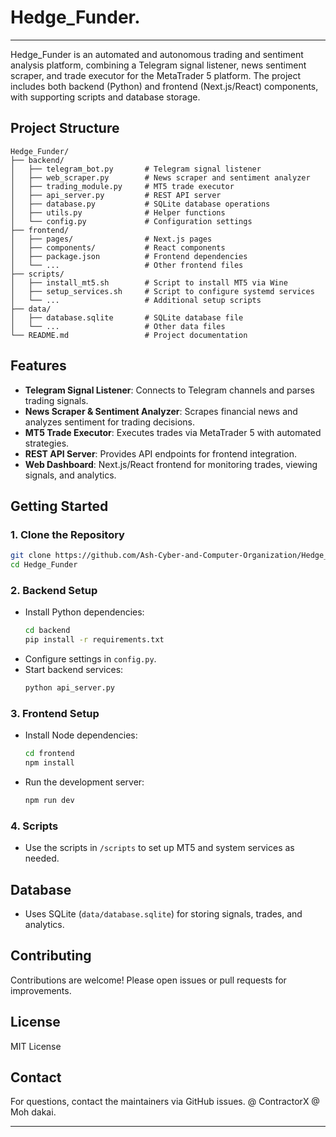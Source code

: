 
# Hedge_Funder.

___

Hedge_Funder is an automated and autonomous trading and sentiment analysis platform, combining a Telegram signal listener, news sentiment scraper, and trade executor for the  MetaTrader 5 platform. The project includes both backend (Python) and frontend (Next.js/React) components, with supporting scripts and database storage.

## Project Structure

```
Hedge_Funder/
├── backend/
│   ├── telegram_bot.py       # Telegram signal listener
│   ├── web_scraper.py        # News scraper and sentiment analyzer
│   ├── trading_module.py     # MT5 trade executor
│   ├── api_server.py         # REST API server
│   ├── database.py           # SQLite database operations
│   ├── utils.py              # Helper functions
│   └── config.py             # Configuration settings
├── frontend/
│   ├── pages/                # Next.js pages
│   ├── components/           # React components
│   ├── package.json          # Frontend dependencies
│   └── ...                   # Other frontend files
├── scripts/
│   ├── install_mt5.sh        # Script to install MT5 via Wine
│   ├── setup_services.sh     # Script to configure systemd services
│   └── ...                   # Additional setup scripts
├── data/
│   ├── database.sqlite       # SQLite database file
│   └── ...                   # Other data files
└── README.md                 # Project documentation
```
<!-- Need to change directory's index-->
## Features

- **Telegram Signal Listener**: Connects to Telegram channels and parses trading signals.
- **News Scraper & Sentiment Analyzer**: Scrapes financial news and analyzes sentiment for trading decisions.
- **MT5 Trade Executor**: Executes trades via MetaTrader 5 with automated strategies.
- **REST API Server**: Provides API endpoints for frontend integration.
- **Web Dashboard**: Next.js/React frontend for monitoring trades, viewing signals, and analytics.

## Getting Started

### 1. Clone the Repository
```bash
git clone https://github.com/Ash-Cyber-and-Computer-Organization/Hedge_Funder.git
cd Hedge_Funder
```

### 2. Backend Setup
- Install Python dependencies:
  ```bash
  cd backend
  pip install -r requirements.txt
  ```
- Configure settings in `config.py`.
- Start backend services:
  ```bash
  python api_server.py
  ```

### 3. Frontend Setup
- Install Node dependencies:
  ```bash
  cd frontend
  npm install
  ```
- Run the development server:
  ```bash
  npm run dev
  ```

### 4. Scripts
- Use the scripts in `/scripts` to set up MT5 and system services as needed.

## Database

- Uses SQLite (`data/database.sqlite`) for storing signals, trades, and analytics.

## Contributing

Contributions are welcome! Please open issues or pull requests for improvements.

## License

MIT License 

## Contact

For questions, contact the maintainers via GitHub issues.
@ ContractorX
@ Moh dakai.


---
